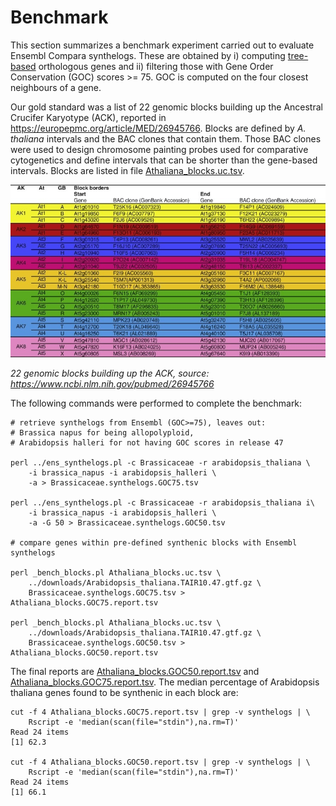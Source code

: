 # Benchmark

This section summarizes a benchmark experiment carried out to evaluate Ensembl Compara synthelogs.
These are obtained by i) computing [tree-based](https://www.ensembl.org/info/genome/compara/homology_method.html) orthologous genes 
and ii) filtering those with Gene Order Conservation (GOC) scores >= 75. GOC is computed on the four closest neighbours of a gene.

Our gold standard was a list of 22 genomic blocks building up the Ancestral Crucifer Karyotype (ACK), reported in https://europepmc.org/article/MED/26945766. Blocks are defined by *A. thaliana* intervals and the BAC clones that contain them. Those BAC clones were used to design chromosome painting probes used for comparative cytogenetics and define intervals that can be shorter than the gene-based intervals. Blocks are listed in file [Athaliana_blocks.uc.tsv](Athaliana_blocks.uc.tsv).

![22 genomic blocks building up the Ancestral Crucifer Karyotype](./1-s2.0-S1369526616300164-fx1.jpg)

*22 genomic blocks building up the ACK, source: https://www.ncbi.nlm.nih.gov/pubmed/26945766*

The following commands were performed to complete the benchmark:

```
# retrieve synthelogs from Ensembl (GOC>=75), leaves out:
# Brassica napus for being allopolyploid,
# Arabidopsis halleri for not having GOC scores in release 47

perl ../ens_synthelogs.pl -c Brassicaceae -r arabidopsis_thaliana \
	-i brassica_napus -i arabidopsis_halleri \
	-a > Brassicaceae.synthelogs.GOC75.tsv

perl ../ens_synthelogs.pl -c Brassicaceae -r arabidopsis_thaliana i\
	-i brassica_napus -i arabidopsis_halleri \
	-a -G 50 > Brassicaceae.synthelogs.GOC50.tsv

# compare genes within pre-defined synthenic blocks with Ensembl synthelogs

perl _bench_blocks.pl Athaliana_blocks.uc.tsv \
	../downloads/Arabidopsis_thaliana.TAIR10.47.gtf.gz \
	Brassicaceae.synthelogs.GOC75.tsv > Athaliana_blocks.GOC75.report.tsv

perl _bench_blocks.pl Athaliana_blocks.uc.tsv \
    ../downloads/Arabidopsis_thaliana.TAIR10.47.gtf.gz \
    Brassicaceae.synthelogs.GOC50.tsv > Athaliana_blocks.GOC50.report.tsv
```

The final reports are [Athaliana_blocks.GOC50.report.tsv](Athaliana_blocks.GOC50.report.tsv)
and [Athaliana_blocks.GOC75.report.tsv](Athaliana_blocks.GOC75.report.tsv). The median percentage of Arabidopsis thaliana genes found to be synthenic in each block are:

```
cut -f 4 Athaliana_blocks.GOC75.report.tsv | grep -v synthelogs | \
	Rscript -e 'median(scan(file="stdin"),na.rm=T)'
Read 24 items
[1] 62.3

cut -f 4 Athaliana_blocks.GOC50.report.tsv | grep -v synthelogs | \
	Rscript -e 'median(scan(file="stdin"),na.rm=T)'
Read 24 items
[1] 66.1
```
